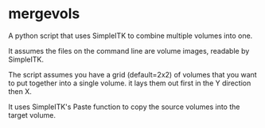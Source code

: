 # mergevols
A python script that uses SimpleITK to combine multiple volumes into one.

It assumes the files on the command line are volume images, readable by SimpleITK.

The script assumes you have a grid (default=2x2) of volumes that you want to put together into
a single volume.  it lays them out first in the Y direction then X.

It uses SimpleITK's Paste function to copy the source volumes into the target volume.
